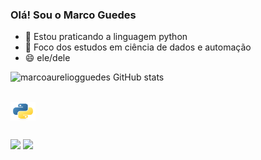 ### Olá! Sou o Marco Guedes


- 🔭 Estou praticando a linguagem python
- 🌱 Foco dos estudos em ciência de dados e automação
- 😄 ele/dele

![marcoaureliogguedes GitHub stats](https://github-readme-stats.vercel.app/api?username=marcoaureliogguedes&show_icons=true&theme=merko)

<div style="display: inline_block"><br>
  <img align="center" alt="Marco-Python" height="30" width="40" src="https://raw.githubusercontent.com/devicons/devicon/master/icons/python/python-original.svg">
</div>

##

<div>  
  <a href = "mailto:kikoguedesaurelioguedes@gmail.com"><img src="https://img.shields.io/badge/-Gmail-%23333?style=for-the-badge&logo=gmail&logoColor=white" target="_blank"></a>
  <a href="https://www.linkedin.com/in/marco-guedes-maguedes" target="_blank"><img src="https://img.shields.io/badge/-LinkedIn-%230077B5?style=for-the-badge&logo=linkedin&logoColor=white" target="_blank"></a>   
</div>
